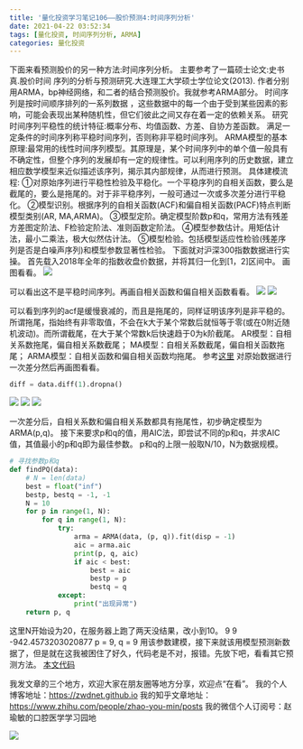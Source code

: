 ```yaml
---
title: '量化投资学习笔记106——股价预测4:时间序列分析'
date: 2021-04-22 03:52:34
tags: [量化投资, 时间序列分析, ARMA]
categories: 量化投资
---
```

下面来看预测股价的另一种方法:时间序列分析。
主要参考了一篇硕士论文:史书真.股价时间 序列的分析与预测研究.大连理工大学硕士学位论文(2013).
作者分别用ARMA，bp神经网络，和二者的结合预测股价。我就参考ARMA部分。
时间序列是按时间顺序排列的一系列数据 ，这些数据中的每一个由于受到某些因素的影 响，可能会表现出某种随机性，但它们彼此之间又存在着一定的依赖关系。
研究时间序列平稳性的统计特征:概率分布、均值函数、方差、自协方差函数。
满足一定条件的时间序列称平稳时间序列，否则称非平稳时间序列。
ARMA模型的基本原理:最常用的线性时间序列模型。其原理是，某个时间序列中的单个值一般具有不确定性，但整个序列的发展却有一定的规律性。可以利用序列的历史数据，建立相应数学模型来近似描述该序列，揭示其内部规律，从而进行预测。
具体建模流程:
①对原始序列进行平稳性检验及平稳化。一个平稳序列的自相关函数，要么是截尾的，要么是拖尾的。对于非平稳序列，一般可通过一次或多次差分进行平稳化。
②模型识别。根据序列的自相关函数(ACF)和偏自相关函数(PACF)特点判断模型类别(AR, MA,ARMA)。
③模型定阶。确定模型阶数p和q，常用方法有残差方差图定阶法、F检验定阶法、准则函数定阶法。
④模型参数估计。用矩估计法，最小二乘法，极大似然估计法。
⑤模型检验。包括模型适应性检验(残差序列是否是白噪声序列)和模型参数显著性检验。
下面就对沪深300指数数据进行实操。
首先载入2018年全年的指数收盘价数据，并将其归一化到[1，2]区间中。
画图看看。
![](https://zymblog-1258069789.cos.ap-chengdu.myqcloud.com/blog0178-QTLearn/77/01.png)

可以看出这不是平稳时间序列。再画自相关函数和偏自相关函数看看。
![](https://zymblog-1258069789.cos.ap-chengdu.myqcloud.com/blog0178-QTLearn/77/02.png)
![](https://zymblog-1258069789.cos.ap-chengdu.myqcloud.com/blog0178-QTLearn/77/03.png)


可以看到序列的acf是缓慢衰减的，而且是拖尾的，同样证明该序列是非平稳的。
所谓拖尾，指始终有非零取值，不会在k大于某个常数后就恒等于零(或在0附近随机波动)。而所谓截尾，在大于某个常数k后快速趋于0为k阶截尾。
AR模型：自相关系数拖尾，偏自相关系数截尾；
MA模型：自相关系数截尾，偏自相关函数拖尾；
ARMA模型：自相关函数和偏自相关函数均拖尾。
参考[这里](https://www.jianshu.com/p/f9e4cfc69e12)
对原始数据进行一次差分然后再画图看看。
```python
diff = data.diff(1).dropna()
```
![](https://zymblog-1258069789.cos.ap-chengdu.myqcloud.com/blog0178-QTLearn/77/04.png)
![](https://zymblog-1258069789.cos.ap-chengdu.myqcloud.com/blog0178-QTLearn/77/05.png)
![](https://zymblog-1258069789.cos.ap-chengdu.myqcloud.com/blog0178-QTLearn/77/06.png)



一次差分后，自相关系数和偏自相关系数都具有拖尾性，初步确定模型为ARMA(p,q)。
接下来要求p和q的值，用AIC法，即尝试不同的p和q，并求AIC值，其值最小的p和q即为最佳参数。
p和q的上限一般取N/10，N为数据规模。
```python
# 寻找参数p和q
def findPQ(data):
    # N = len(data)
    best = float("inf")
    bestp, bestq = -1, -1
    N = 10
    for p in range(1, N):
        for q in range(1, N):
            try:
                arma = ARMA(data, (p, q)).fit(disp = -1)
                aic = arma.aic
                print(p, q, aic)
                if aic < best:
                    best = aic
                    bestp = p
                    bestq = q
            except:
                print("出现异常")
    return p, q
```
这里N开始设为20，在服务器上跑了两天没结果，改小到10。
9 9 -942.4573203020877
p = 9, q = 9
用该参数建模，接下来就该用模型预测新数据了，但是就在这我被困住了好久，代码老是不对，报错。先放下吧，看看其它预测方法。
[本文代码](https://github.com/zwdnet/stock/blob/main/ts.py)






我发文章的三个地方，欢迎大家在朋友圈等地方分享，欢迎点“在看”。
我的个人博客地址：https://zwdnet.github.io
我的知乎文章地址： https://www.zhihu.com/people/zhao-you-min/posts
我的微信个人订阅号：赵瑜敏的口腔医学学习园地




![](https://zymblog-1258069789.cos.ap-chengdu.myqcloud.com/other/wx.jpg)